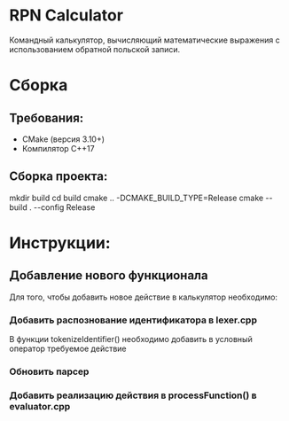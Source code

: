 # RPN Calculator

Командный калькулятор, вычисляющий математические выражения с использованием обратной польской записи.

# Сборка

## Требования:
- CMake (версия 3.10+)
- Компилятор C++17

## Сборка проекта:

mkdir build
cd build
cmake .. -DCMAKE_BUILD_TYPE=Release
cmake --build . --config Release

# Инструкции:

## Добавление нового функционала

Для того, чтобы добавить новое действие в калькулятор необходимо: 

### Добавить распознование идентификатора в lexer.cpp

В функции tokenizeIdentifier() необходимо добавить в условный оператор требуемое действие

### Обновить парсер

### Добавить реализацию действия в processFunction() в evaluator.cpp
